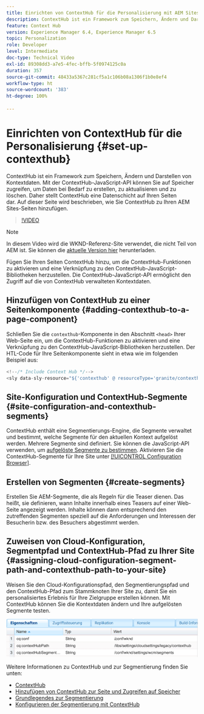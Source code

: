 ```yaml
---
title: Einrichten von ContextHub für die Personalisierung mit AEM Sites
description: ContextHub ist ein Framework zum Speichern, Ändern und Darstellen von Kontextdaten. Mit der ContextHub-JavaScript-API können Sie auf Speicher zugreifen, um Daten bei Bedarf zu erstellen, zu aktualisieren und zu löschen. Daher stellt ContextHub eine Datenschicht auf Ihren Seiten dar. Auf dieser Seite wird beschrieben, wie Sie ContextHub zu Ihren AEM Sites-Seiten hinzufügen.
feature: Context Hub
version: Experience Manager 6.4, Experience Manager 6.5
topic: Personalization
role: Developer
level: Intermediate
doc-type: Technical Video
exl-id: 89308dd3-a7e5-4fec-bffb-5f0974125c0a
duration: 357
source-git-commit: 48433a5367c281cf5a1c106b08a1306f1b0e8ef4
workflow-type: ht
source-wordcount: '383'
ht-degree: 100%

---
```


# Einrichten von ContextHub für die Personalisierung {#set-up-contexthub}

ContextHub ist ein Framework zum Speichern, Ändern und Darstellen von Kontextdaten. Mit der ContextHub-JavaScript-API können Sie auf Speicher zugreifen, um Daten bei Bedarf zu erstellen, zu aktualisieren und zu löschen. Daher stellt ContextHub eine Datenschicht auf Ihren Seiten dar. Auf dieser Seite wird beschrieben, wie Sie ContextHub zu Ihren AEM Sites-Seiten hinzufügen.

>[!VIDEO](https://video.tv.adobe.com/v/38098?quality=12&learn=on&captions=ger)

>[!NOTE]
>
>In diesem Video wird die WKND-Referenz-Site verwendet, die nicht Teil von AEM ist. Sie können die [aktuelle Version hier](https://github.com/adobe/aem-guides-wknd/releases) herunterladen.

Fügen Sie Ihren Seiten ContextHub hinzu, um die ContextHub-Funktionen zu aktivieren und eine Verknüpfung zu den ContextHub-JavaScript-Bibliotheken herzustellen. Die ContextHub-JavaScript-API ermöglicht den Zugriff auf die von ContextHub verwalteten Kontextdaten.

## Hinzufügen von ContextHub zu einer Seitenkomponente {#adding-contexthub-to-a-page-component}

Schließen Sie die `contexthub`-Komponente in den Abschnitt `<head>` Ihrer Web-Seite ein, um die ContextHub-Funktionen zu aktivieren und eine Verknüpfung zu den ContextHub-JavaScript-Bibliotheken herzustellen. Der HTL-Code für Ihre Seitenkomponente sieht in etwa wie im folgenden Beispiel aus:

```java
<!--/* Include Context Hub */-->
<sly data-sly-resource="${'contexthub' @ resourceType='granite/contexthub/components/contexthub'}"/>
```

## Site-Konfiguration und ContextHub-Segmente {#site-configuration-and-contexthub-segments}

ContextHub enthält eine Segmentierungs-Engine, die Segmente verwaltet und bestimmt, welche Segmente für den aktuellen Kontext aufgelöst werden. Mehrere Segmente sind definiert. Sie können die JavaScript-API verwenden, um [aufgelöste Segmente zu bestimmen](https://helpx.adobe.com/de/experience-manager/6-5/sites/developing/using/ch-adding.html#DeterminingResolvedContextHubSegments). Aktivieren Sie die ContextHub-Segmente für Ihre Site unter [[!UICONTROL Configuration Browser]](https://experienceleague.adobe.com/docs/experience-manager-cloud-service/implementing/developing/configurations.html?lang=de).

## Erstellen von Segmenten {#create-segments}

Erstellen Sie AEM-Segmente, die als Regeln für die Teaser dienen. Das heißt, sie definieren, wann Inhalte innerhalb eines Teasers auf einer Web-Seite angezeigt werden. Inhalte können dann entsprechend den zutreffenden Segmenten speziell auf die Anforderungen und Interessen der Besucherin bzw. des Besuchers abgestimmt werden.

## Zuweisen von Cloud-Konfiguration, Segmentpfad und ContextHub-Pfad zu Ihrer Site {#assigning-cloud-configuration-segment-path-and-contexthub-path-to-your-site}

Weisen Sie den Cloud-Konfigurationspfad, den Segmentierungspfad und den ContextHub-Pfad zum Stammknoten Ihrer Site zu, damit Sie ein personalisiertes Erlebnis für Ihre Zielgruppe erstellen können. Mit ContextHub können Sie die Kontextdaten ändern und Ihre aufgelösten Segmente testen.

![CRXDE Lite](assets/crx-de-properties.png)

Weitere Informationen zu ContextHub und zur Segmentierung finden Sie unten:

* [ContextHub](https://helpx.adobe.com/de/experience-manager/6-5/sites/developing/using/contexthub.html)
* [Hinzufügen von ContextHub zur Seite und Zugreifen auf Speicher](https://helpx.adobe.com/de/experience-manager/6-5/sites/developing/using/ch-adding.html)
* [Grundlegendes zur Segmentierung](https://helpx.adobe.com/de/experience-manager/6-5/sites/classic-ui-authoring/using/classic-personalization-campaigns-segmentation.html)
* [Konfigurieren der Segmentierung mit ContextHub](https://helpx.adobe.com/de/experience-manager/6-5/sites/administering/using/segmentation.html)

